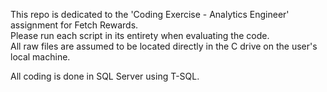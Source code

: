This repo is dedicated to the 'Coding Exercise - Analytics Engineer' assignment for Fetch Rewards.  
Please run each script in its entirety when evaluating the code.  
All raw files are assumed to be located directly in the C drive on the user's local machine. 

All coding is done in SQL Server using T-SQL.  

